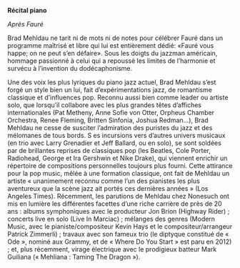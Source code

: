 **Récital piano**

_Après Fauré_

Brad Mehldau ne tarit ni de mots ni de notes pour célébrer Fauré 
dans un programme maîtrisé et libre qui lui est entièrement dédié: «Fauré vous happe; on ne peut s’en défaire».
Sous les doigts du jazzman américain, hommage passionné à celui qui a repoussé les limites de l’harmonie 
et survécu à l’invention du dodécaphonisme.

Une des voix les plus lyriques du piano jazz actuel, 
Brad Mehldau s’est forgé un style bien un lui, fait d’expérimentations jazz, 
de romantisme classique et d’influences pop. Reconnu aussi bien comme leader ou artiste solo,
que lorsqu’il collabore avec les plus grandes têtes d’affiches internationales (Pat Metheny, 
Anne Sofie von Otter, Orpheus Chamber Orchestra, Renee Fleming, Britten Sinfonia, Joshua Redman…), 
Brad Mehldau ne cesse de susciter l’admiration des puristes du jazz et des mélomanes de tous bords. 
S es incursions vers d’autres univers musicaux (en trio avec Larry Grenadier et Jeff Ballard, ou en solo),
se sont soldées par de brillantes reprises de classiques pop (les Beatles, Cole Porter, Radiohead, 
George et Ira Gershwin et Nike Drake), qui viennent enrichir un répertoire de compositions personnelles 
toujours plus fourni. Cette attirance pour la pop music, mêlée à une formation classique, ont fait de Mehldau 
un artiste « unanimement reconnu comme l’un des pianistes les plus aventureux que la scène jazz ait portés 
ces dernières années » (Los Angeles Times). Récemment, les parutions de Mehldau chez Nonesuch ont mis en 
lumière les différentes facettes d’une riche carrière de près de 20 ans : albums symphoniques avec le 
producteur Jon Brion (Highway Rider) ; concerts live en solo (Live In Marciac) ; mélanges des genres
(Modern Music, avec le pianiste/compositeur Kevin Hays et le compositeur/arrangeur Patrick Zimmerli) ;
travaux avec son fameux trio (le diptyque constitué de « Ode », nominé aux Grammy, et de 
« Where Do You Start » est paru en 2012) ; et, plus récemment, virage électrique avec le 
prodigieux batteur Mark Guiliana (« Mehliana : Taming The Dragon »).


 
